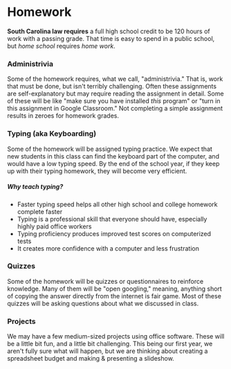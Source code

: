 # Homework

**South Carolina law requires** a full high school credit to be 120 hours of work with a passing grade. That time is easy to spend in a public school, but _home school_ requires _home work_.

### Administrivia

Some of the homework requires, what we call, "administrivia." That is, work that must be done, but isn't terribly challenging. Often these assignments are self-explanatory but may require reading the assignment in detail. Some of these will be like "make sure you have installed _this_ program" or "turn in this assignment in Google Classroom." Not completing a simple assignment results in zeroes for homework grades.

### Typing (aka Keyboarding)

Some of the homework will be assigned typing practice. We expect that new students in this class can find the keyboard part of the computer, and would have a low typing speed. By the end of the school year, if they keep up with their typing homework, they will become very efficient.

##### Why teach typing?

-   Faster typing speed helps all other high school and college homework complete faster
-   Typing is a professional skill that everyone should have, especially highly paid office workers
-   Typing proficiency produces improved test scores on computerized tests
-   It creates more confidence with a computer and less frustration

### Quizzes

Some of the homework will be quizzes or questionnaires to reinforce knowledge. Many of them will be "open googling," meaning, anything short of copying the answer directly from the internet is fair game. Most of these quizzes will be asking questions about what we discussed in class.

### Projects

We may have a few medium-sized projects using office software. These will be a little bit fun, and a little bit challenging. This being our first year, we aren't fully sure what will happen, but we are thinking about creating a spreadsheet budget and making & presenting a slideshow.
